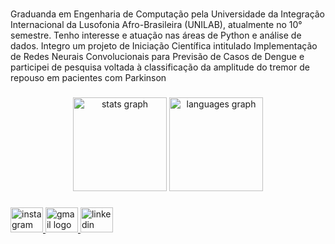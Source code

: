 <br clear="both">

<p align="left">Graduanda em Engenharia de Computação pela Universidade da Integração Internacional da Lusofonia Afro-Brasileira (UNILAB), atualmente no 10° semestre. Tenho interesse e atuação nas áreas de Python e análise de dados. Integro um projeto de Iniciação Científica intitulado Implementação de Redes Neurais Convolucionais para Previsão de Casos de Dengue e participei de pesquisa voltada à classificação da amplitude do tremor de repouso em pacientes com Parkinson</p>

###

<div align="center">
  <img src="https://github-readme-stats.vercel.app/api?username=ivinalorena&hide_title=false&hide_rank=false&show_icons=true&include_all_commits=true&count_private=true&disable_animations=false&theme=dracula&locale=en&hide_border=false&order=1" height="150" alt="stats graph"  />
  <img src="https://github-readme-stats.vercel.app/api/top-langs?username=ivinalorena&locale=en&hide_title=false&layout=compact&card_width=320&langs_count=5&theme=dracula&hide_border=false&order=2" height="150" alt="languages graph"  />
</div>

###

<div align="left">
  <a href="https://www.instagram.com/ivina_lorena/" target="_blank">
    <img src="https://raw.githubusercontent.com/maurodesouza/profile-readme-generator/master/src/assets/icons/social/instagram/default.svg" width="52" height="40" alt="instagram logo"  />
  </a>
  <a href="ivinalorena@aluno.unilab.edu.br" target="_blank">
    <img src="https://raw.githubusercontent.com/maurodesouza/profile-readme-generator/master/src/assets/icons/social/gmail/default.svg" width="52" height="40" alt="gmail logo"  />
  </a>
  <a href="https://www.linkedin.com/in/ivina-lorena-oliveira-moura-9793952a8/" target="_blank">
    <img src="https://raw.githubusercontent.com/maurodesouza/profile-readme-generator/master/src/assets/icons/social/linkedin/default.svg" width="52" height="40" alt="linkedin logo"  />
  </a>
</div>

###
